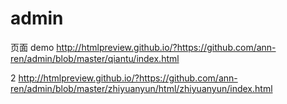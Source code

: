 # admin
页面
demo
http://htmlpreview.github.io/?https://github.com/ann-ren/admin/blob/master/qiantu/index.html

2
http://htmlpreview.github.io/?https://github.com/ann-ren/admin/blob/master/zhiyuanyun/html/zhiyuanyun/index.html
